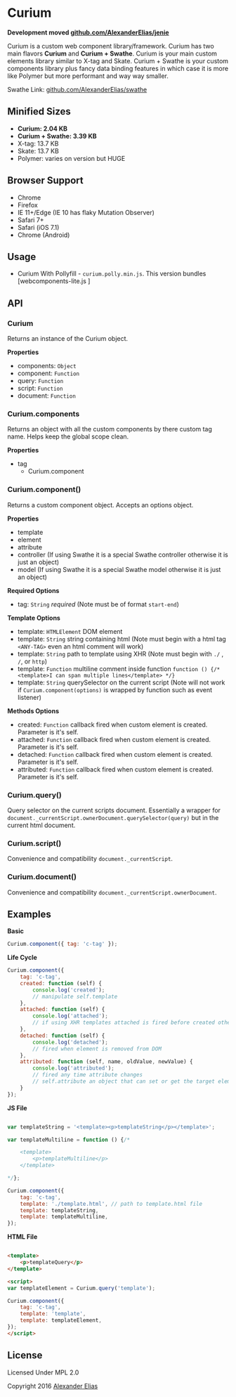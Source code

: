 # Curium #

**Development moved [github.com/AlexanderElias/jenie](https://github.com/AlexanderElias/jenie)**

Curium is a custom web component library/framework. Curium has two main flavors **Curium** and **Curium + Swathe**. Curium is your main custom elements library similar to X-tag and Skate. Curium + Swathe is your custom components library plus fancy data binding features in which case it is more like Polymer but more performant and way way smaller.

Swathe Link: [github.com/AlexanderElias/swathe](https://github.com/AlexanderElias/swathe)


## Minified Sizes ##
- **Curium: 2.04 KB**
- **Curium + Swathe: 3.39 KB**
- X-tag: 13.7 KB
- Skate: 13.7 KB
- Polymer: varies on version but HUGE


## Browser Support ##
- Chrome
- Firefox
- IE 11+/Edge (IE 10 has flaky Mutation Observer)
- Safari 7+
- Safari (iOS 7.1)
- Chrome (Android)


## Usage ##
- Curium With Pollyfill - `curium.polly.min.js`. This version bundles [webcomponents-lite.js ]


## API ##

### Curium ###
Returns an instance of the Curium object.

**Properties**
- components: `Object`
- component: `Function`
- query: `Function`
- script: `Function`
- document: `Function`

### Curium.components ###
Returns an object with all the custom components by there custom tag name. Helps keep the global scope clean.

**Properties**
- tag
	- Curium.component


### Curium.component() ###
Returns a custom component object. Accepts an options object.

**Properties**
- template
- element
- attribute
- controller (If using Swathe it is a special Swathe controller otherwise it is just an object)
- model (If using Swathe it is a special Swathe model otherwise it is just an object)

**Required Options**
- tag: `String` *required* (Note must be of format `start-end`)

**Template Options**
- template: `HTMLElement` DOM element
- template: `String` string containing html (Note must begin with a html tag `<ANY-TAG>` even an html comment will work)
- template: `String` path to template using XHR (Note must begin with `./` , `/`, or `http`)
- template: `Function` multiline comment inside function `function () {/* <template>I can span multiple lines</template> */}`
- template: `String` querySelector on the current script (Note will not work if `Curium.component(options)` is wrapped by function such as event listener)

**Methods Options**
- created: `Function` callback fired when custom element is created. Parameter is it's self.
- attached: `Function` callback fired when custom element is created. Parameter is it's self.
- detached: `Function` callback fired when custom element is created. Parameter is it's self.
- attributed: `Function` callback fired when custom element is created. Parameter is it's self.


### Curium.query() ###
Query selector on the current scripts document. Essentially a wrapper for `document._currentScript.ownerDocument.querySelector(query)` but in the current html document.


### Curium.script() ###
Convenience and compatibility `document._currentScript`.


### Curium.document() ###
Convenience and compatibility `document._currentScript.ownerDocument`.


## Examples ##

**Basic**
```JavaScript
Curium.component({ tag: 'c-tag' });
```

**Life Cycle**
```JavaScript
Curium.component({
	tag: 'c-tag',
	created: function (self) {
		console.log('created');
		// manipulate self.template
	},
	attached: function (self) {
		console.log('attached');
		// if using XHR templates attached is fired before created other wise it is fired after created
	},
	detached: function (self) {
		console.log('detached');
		// fired when element is removed from DOM
	},
	attributed: function (self, name, oldValue, newValue) {
		console.log('attributed');
		// fired any time attribute changes
		// self.attribute an object that can set or get the target elements attributes
	}
});
```

**JS File**
```JavaScript

var templateString = '<template><p>templateString</p></template>';

var templateMultiline = function () {/*

	<template>
		<p>templateMultiline</p>
	</template>

*/};

Curium.component({
	tag: 'c-tag',
	template: './template.html', // path to template.html file
	template: templateString,
	template: templateMultiline,
});
```


**HTML File**
```HTML

<template>
	<p>templateQuery</p>
</template>

<script>
var templateElement = Curium.query('template');

Curium.component({
	tag: 'c-tag',
	template: 'template',
	template: templateElement,
});
</script>
```

## License ##
Licensed Under MPL 2.0

Copyright 2016 [Alexander Elias](https://github.com/AlexanderElias/)
